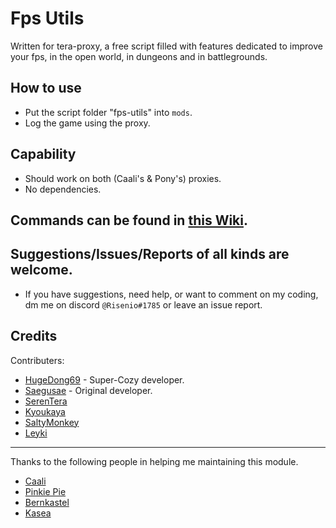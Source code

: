 # Fps Utils
  Written for tera-proxy, a free script filled with features dedicated to improve your fps, in the open world, in dungeons and in battlegrounds.

## How to use
  * Put the script folder "fps-utils" into `mods`.
  * Log the game using the proxy.

## Capability
  * Should work on both (Caali's & Pony's) proxies.
  * No dependencies.

## Commands can be found in [this Wiki](https://github.com/Risenio/fps-utils/wiki/Commands).

## Suggestions/Issues/Reports of all kinds are welcome.
  * If you have suggestions, need help, or want to comment on my coding, dm me on discord `@Risenio#1785` or leave an issue report.

## Credits
Contributers:
  - [HugeDong69](https://github.com/codeagon) - Super-Cozy developer.
  - [Saegusae](https://github.com/Saegusae) - Original developer.
  - [SerenTera](https://github.com/SerenTera)
  - [Kyoukaya](https://github.com/kyoukaya)
  - [SaltyMonkey](https://github.com/SaltyMonkey)
  - [Leyki](https://github.com/Leyki)

---

Thanks to the following people in helping me maintaining this module.
  - [Caali](https://github.com/hackerman-caali)
  - [Pinkie Pie](https://github.com/pinkipi)
  - [Bernkastel](https://github.com/Bernkastel-0)
  - [Kasea](https://github.com/Kaseaa)

